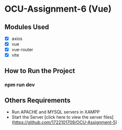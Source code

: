 # OCU-Assignment-6 (Vue)

## Modules Used
- [x] axios
- [x] vue
- [x] vue-router
- [x] vite

## How to Run the Project
### npm run dev

## Others Requirements
- Run APACHE and MYSQL servers in XAMPP
- Start the Server [click here to view the server files] (https://github.com/1722101709/OCU-Assignment-5)
